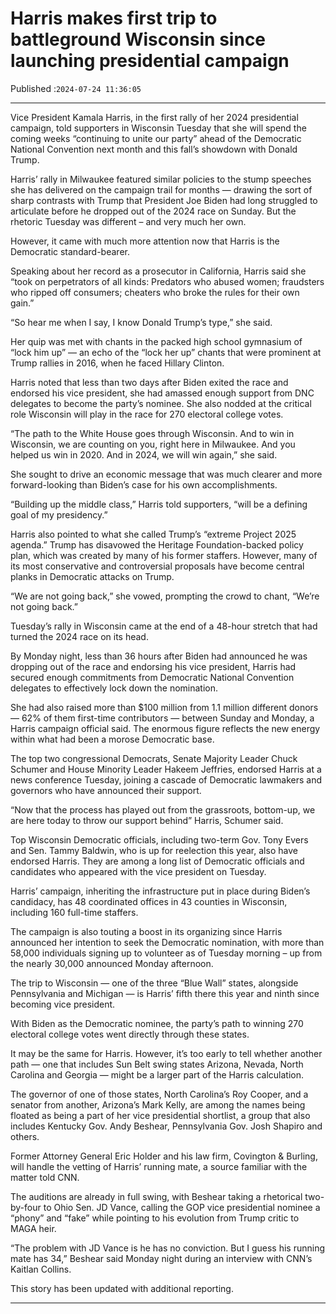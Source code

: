 # Harris makes first trip to battleground Wisconsin since launching presidential campaign

Published :`2024-07-24 11:36:05`

---

Vice President Kamala Harris, in the first rally of her 2024 presidential campaign, told supporters in Wisconsin Tuesday that she will spend the coming weeks “continuing to unite our party” ahead of the Democratic National Convention next month and this fall’s showdown with Donald Trump.

Harris’ rally in Milwaukee featured similar policies to the stump speeches she has delivered on the campaign trail for months — drawing the sort of sharp contrasts with Trump that President Joe Biden had long struggled to articulate before he dropped out of the 2024 race on Sunday. But the rhetoric Tuesday was different – and very much her own.

However, it came with much more attention now that Harris is the Democratic standard-bearer.

Speaking about her record as a prosecutor in California, Harris said she “took on perpetrators of all kinds: Predators who abused women; fraudsters who ripped off consumers; cheaters who broke the rules for their own gain.”

“So hear me when I say, I know Donald Trump’s type,” she said.

Her quip was met with chants in the packed high school gymnasium of “lock him up” — an echo of the “lock her up” chants that were prominent at Trump rallies in 2016, when he faced Hillary Clinton.

Harris noted that less than two days after Biden exited the race and endorsed his vice president, she had amassed enough support from DNC delegates to become the party’s nominee. She also nodded at the critical role Wisconsin will play in the race for 270 electoral college votes.

“The path to the White House goes through Wisconsin. And to win in Wisconsin, we are counting on you, right here in Milwaukee. And you helped us win in 2020. And in 2024, we will win again,” she said.

She sought to drive an economic message that was much clearer and more forward-looking than Biden’s case for his own accomplishments.

“Building up the middle class,” Harris told supporters, “will be a defining goal of my presidency.”

Harris also pointed to what she called Trump’s “extreme Project 2025 agenda.” Trump has disavowed the Heritage Foundation-backed policy plan, which was created by many of his former staffers. However, many of its most conservative and controversial proposals have become central planks in Democratic attacks on Trump.

“We are not going back,” she vowed, prompting the crowd to chant, “We’re not going back.”

Tuesday’s rally in Wisconsin came at the end of a 48-hour stretch that had turned the 2024 race on its head.

By Monday night, less than 36 hours after Biden had announced he was dropping out of the race and endorsing his vice president, Harris had secured enough commitments from Democratic National Convention delegates to effectively lock down the nomination.

She had also raised more than $100 million from 1.1 million different donors — 62% of them first-time contributors — between Sunday and Monday, a Harris campaign official said. The enormous figure reflects the new energy within what had been a morose Democratic base.

The top two congressional Democrats, Senate Majority Leader Chuck Schumer and House Minority Leader Hakeem Jeffries, endorsed Harris at a news conference Tuesday, joining a cascade of Democratic lawmakers and governors who have announced their support.

“Now that the process has played out from the grassroots, bottom-up, we are here today to throw our support behind” Harris, Schumer said.

Top Wisconsin Democratic officials, including two-term Gov. Tony Evers and Sen. Tammy Baldwin, who is up for reelection this year, also have endorsed Harris. They are among a long list of Democratic officials and candidates who appeared with the vice president on Tuesday.

Harris’ campaign, inheriting the infrastructure put in place during Biden’s candidacy, has 48 coordinated offices in 43 counties in Wisconsin, including 160 full-time staffers.

The campaign is also touting a boost in its organizing since Harris announced her intention to seek the Democratic nomination, with more than 58,000 individuals signing up to volunteer as of Tuesday morning – up from the nearly 30,000 announced Monday afternoon.

The trip to Wisconsin — one of the three “Blue Wall” states, alongside Pennsylvania and Michigan — is Harris’ fifth there this year and ninth since becoming vice president.

With Biden as the Democratic nominee, the party’s path to winning 270 electoral college votes went directly through these states.

It may be the same for Harris. However, it’s too early to tell whether another path — one that includes Sun Belt swing states Arizona, Nevada, North Carolina and Georgia — might be a larger part of the Harris calculation.

The governor of one of those states, North Carolina’s Roy Cooper, and a senator from another, Arizona’s Mark Kelly, are among the names being floated as being a part of her vice presidential shortlist, a group that also includes Kentucky Gov. Andy Beshear, Pennsylvania Gov. Josh Shapiro and others.

Former Attorney General Eric Holder and his law firm, Covington & Burling, will handle the vetting of Harris’ running mate, a source familiar with the matter told CNN.

The auditions are already in full swing, with Beshear taking a rhetorical two-by-four to Ohio Sen. JD Vance, calling the GOP vice presidential nominee a “phony” and “fake” while pointing to his evolution from Trump critic to MAGA heir.

“The problem with JD Vance is he has no conviction. But I guess his running mate has 34,” Beshear said Monday night during an interview with CNN’s Kaitlan Collins.

This story has been updated with additional reporting.

---

